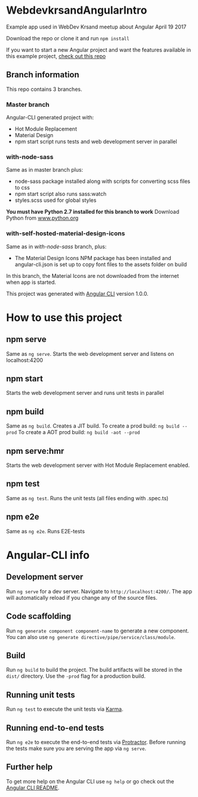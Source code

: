 # WebdevkrsandAngularIntro
Example app used in WebDev Krsand meetup about Angular April 19 2017

Download the repo or clone it and run `npm install`

If you want to start a new Angular project and want the features available in this example project, [check out this repo](https://github.com/glenngr/angular-cli-based-starter)

## Branch information
This repo contains 3 branches.

### Master branch
Angular-CLI generated project with:
* Hot Module Replacement
* Material Design
* npm start script runs tests and web development server in parallel


### with-node-sass
Same as in master branch plus:
* node-sass package installed along with scripts for converting scss files to css
* npm start script also runs sass:watch
* styles.scss used for global styles

**You must have Python 2.7 installed for this branch to work**
Download Python from www.python.org


### with-self-hosted-material-design-icons
Same as in *with-node-sass* branch, plus:
* The Material Design Icons NPM package has been installed and angular-cli.json is set up to copy font files to the assets folder on build

In this branch, the Material Icons are not downloaded from the internet when app is started.

This project was generated with [Angular CLI](https://github.com/angular/angular-cli) version 1.0.0.


# How to use this project
## npm serve
Same as `ng serve`.
Starts the web development server and listens on localhost:4200

## npm start
Starts the web development server and runs unit tests in parallel

## npm build
Same as `ng build`.
Creates a JIT build.
To create a prod build: `ng build --prod`
To create a AOT prod build: `ng build -aot --prod`

## npm serve:hmr
Starts the web development server with Hot Module Replacement enabled.

## npm test
Same as `ng test`.
Runs the unit tests (all files ending with .spec.ts)

## npm e2e
Same as `ng e2e`.
Runs E2E-tests

# Angular-CLI info
## Development server

Run `ng serve` for a dev server. Navigate to `http://localhost:4200/`. The app will automatically reload if you change any of the source files.

## Code scaffolding

Run `ng generate component component-name` to generate a new component. You can also use `ng generate directive/pipe/service/class/module`.

## Build

Run `ng build` to build the project. The build artifacts will be stored in the `dist/` directory. Use the `-prod` flag for a production build.

## Running unit tests

Run `ng test` to execute the unit tests via [Karma](https://karma-runner.github.io).

## Running end-to-end tests

Run `ng e2e` to execute the end-to-end tests via [Protractor](http://www.protractortest.org/).
Before running the tests make sure you are serving the app via `ng serve`.

## Further help

To get more help on the Angular CLI use `ng help` or go check out the [Angular CLI README](https://github.com/angular/angular-cli/blob/master/README.md).
